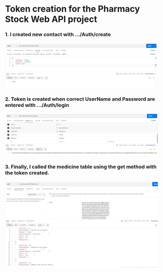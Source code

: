 # Token creation for the Pharmacy Stock Web API project

### 1. I created new contact with .../Auth/create
![Token1](https://github.com/AKBANK-Patika-FullStack-Bootcamp/SedaKarkacier_Homeworks/blob/main/Homework5/token1.jpg)

### 2. Token is created when correct UserName and Password are entered with .../Auth/login
![Token2](https://github.com/AKBANK-Patika-FullStack-Bootcamp/SedaKarkacier_Homeworks/blob/main/Homework5/token2.jpg)

### 3. Finally, I called the medicine table using the get method with the token created.
![Token3](https://github.com/AKBANK-Patika-FullStack-Bootcamp/SedaKarkacier_Homeworks/blob/main/Homework5/token3.jpg)
